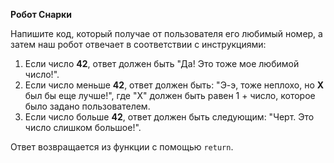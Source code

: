 **Робот Снарки**

Напишите код, который получае от пользователя его любимый номер, а затем наш робот отвечает в соответствии с инструкциями:

1. Если число **42**, ответ должен быть "Да! Это тоже мое любимой число!".
2. Если число меньше **42**, ответ должен быть: "Э-э, тоже неплохо, но **X** был бы еще лучше!", где "X" должен быть равен 1 + число, которое было задано пользователем.
3. Если число больше **42**, ответ должен быть следующим: "Черт. Это число слишком большое!".

Ответ возвращается из функции с помощью `return`.